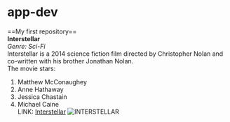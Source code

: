 # app-dev
==My first repository== <br/> 
**Interstellar** <br/> 
*Genre: Sci-Fi* <br/> 
Interstellar is a 2014 science fiction film directed by Christopher Nolan and co-written with his brother Jonathan Nolan. <br/> 
The movie stars: 
1. Matthew McConaughey
2. Anne Hathaway
3. Jessica Chastain
4. Michael Caine <br/>
LINK: [Interstellar](https://archive.org/details/interstellar-2014_202409)
![INTERSTELLAR](https://github.com/user-attachments/assets/4405f66b-744e-4f46-bf80-eda3698f8300)
